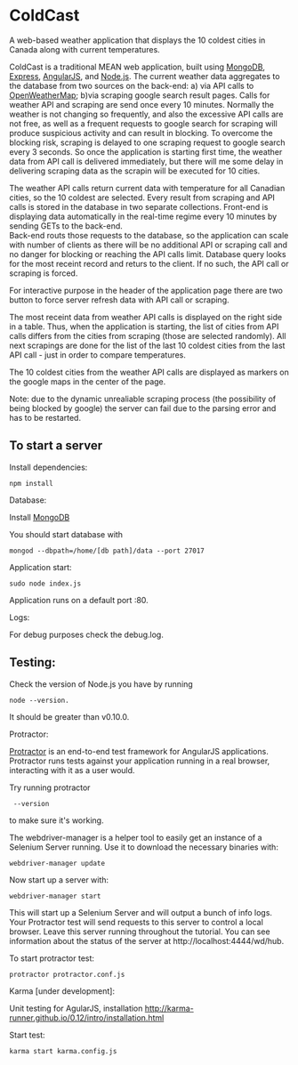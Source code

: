 ColdCast
========

A web-based weather application that displays the 10 coldest cities in Canada along with current temperatures.

ColdCast is a traditional MEAN web application, built using [MongoDB](http://docs.mongodb.org/), [Express](http://expressjs.com/), [AngularJS](http://angularjs.org/), and [Node.js](http://nodejs.org/). The current weather data aggregates to the database from two sources on the back-end: a) via API calls to [OpenWeatherMap](openweathermap.org); b)via scraping google search result pages.
Calls for weather API and scraping are send once every 10 minutes. Normally the weather is not changing so frequently, and also the excessive API calls are not free, as well as a frequent requests to google search for scraping will produce suspicious activity and can result in blocking.
To overcome the blocking risk, scraping is delayed to one scraping request to google search every 3 seconds. So once the application is starting first time, the weather data from API call is delivered immediately, but there will me some delay in delivering scraping data as the scrapin will be executed for 10 cities.

The weather API calls return current data with temperature for all Canadian cities, so the 10 coldest are selected.
Every result from scraping and API calls is stored in the database in two separate collections. Front-end is displaying data automatically in the real-time regime every 10 minutes by sending GETs to the back-end.  
Back-end routs those requests to the database, so the application can scale with number of clients as there will be no additional API or scraping call and no danger for blocking or reaching the API calls limit. Database query looks for the most receint record and returs to the client. If no such, the API call or scraping is forced.

For interactive purpose in the header of the application page there are two button to force server refresh data with API call or scraping.

The most receint data from weather API calls is displayed on the right side in a table. Thus, when the application is starting, the list of cities from API calls differs from the cities from scraping (those are selected randomly). All next scrapings are done for the list of the last 10 coldest cities from the last API call - just in order to compare temperatures.

The 10 coldest cities from the weather API calls are displayed as markers on the google maps in the center of the page.

Note: due to the dynamic unrealiable scraping process (the possibility of being blocked by google) the server can fail due to the parsing error and has to be restarted.

To start a server
---------------
Install dependencies:

    npm install

Database:

Install [MongoDB](http://docs.mongodb.org/manual/installation/)

You should start database with 

    mongod --dbpath=/home/[db path]/data --port 27017

Application start:

    sudo node index.js

Application runs on a default port :80. 

Logs: 

For debug purposes check the debug.log.
    
Testing: 
---------------
Check the version of Node.js you have by running 

    node --version. 
    
It should be greater than v0.10.0.

Protractor:

[Protractor](http://angular.github.io/protractor) is an end-to-end test framework for AngularJS applications. Protractor runs tests against your application running in a real browser, interacting with it as a user would.

Try running protractor 

     --version 

to make sure it's working.

The webdriver-manager is a helper tool to easily get an instance of a Selenium Server running. Use it to download the necessary binaries with:

    webdriver-manager update

Now start up a server with: 

    webdriver-manager start

This will start up a Selenium Server and will output a bunch of info logs. Your Protractor test will send requests to this server  to control a local browser. Leave this server running throughout the tutorial. You can see information about the status of the server at http://localhost:4444/wd/hub.
 
To start protractor test: 

    protractor protractor.conf.js

Karma [under development]:

Unit testing for AgularJS, installation http://karma-runner.github.io/0.12/intro/installation.html

Start test: 

    karma start karma.config.js
